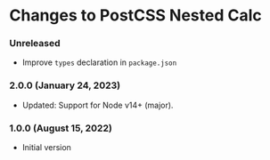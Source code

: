 # Changes to PostCSS Nested Calc

### Unreleased

- Improve `types` declaration in `package.json`

### 2.0.0 (January 24, 2023)

- Updated: Support for Node v14+ (major).

### 1.0.0 (August 15, 2022)

- Initial version
